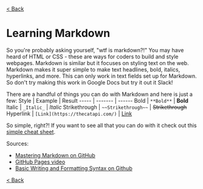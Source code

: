 [< Back](https://paulmichaelarmstrong.github.io/reading-notes/)

# Learning Markdown
So you're probably asking yourself, "wtf is markdown?!" You may have heard of HTML or CSS - these are ways for coders to build and style webpages. Markdown is similar but it focuses on styling text on the web. Markdown makes it super simple to make text headlines, bold, italics, hyperlinks, and more. This can only work in text fields set up for Markdown. So don't try making this work in Google Docs but try it out it Slack!

There are a handful of things you can do with Markdown and here is just a few:
Style | Example | Result
----- | ------- | ------
Bold | `**Bold**` | **Bold** 
Italic | `_Italic_` | _Italic_
Strikethrough | `~~Strikethrough~~` | ~~Strikethrough~~
Hyperlink | `[Link](https://thecatapi.com/)` | [Link](https://thecatapi.com/)

So simple, right?! If you want to see all that you can do with it check out this [simple cheat sheet](https://www.markdownguide.org/cheat-sheet/).

Sources:
- [Mastering Markdown on GitHub](https://guides.github.com/features/mastering-markdown/)
- [GitHub Pages video](https://youtu.be/2MsN8gpT6jY)
- [Basic Writing and Formatting Syntax on Github](https://docs.github.com/en/github/writing-on-github/getting-started-with-writing-and-formatting-on-github/basic-writing-and-formatting-syntax)

[< Back](https://paulmichaelarmstrong.github.io/reading-notes/)
